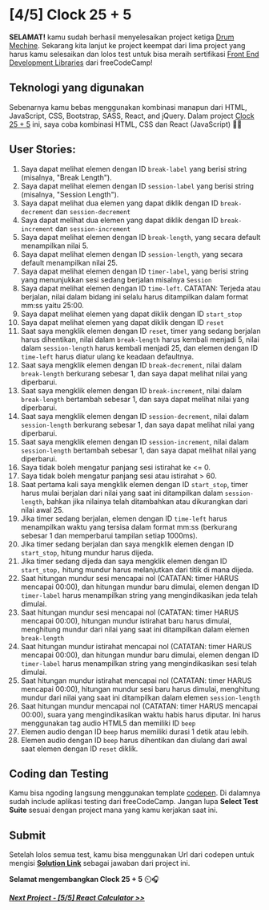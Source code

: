 # [4/5] Clock 25 + 5

**SELAMAT!** kamu sudah berhasil menyelesaikan project ketiga [Drum Mechine](https://github.com/dipintoo/freeCodeCamp_Markdown-Previewer). Sekarang kita lanjut ke project keempat dari lima project yang harus kamu selesaikan dan lolos test untuk bisa meraih sertifikasi [Front End Development Libraries](https://www.freecodecamp.org/learn/front-end-development-libraries/) dari freeCodeCamp!

## Teknologi yang digunakan

Sebenarnya kamu bebas menggunakan kombinasi manapun dari HTML, JavaScript, CSS, Bootstrap, SASS, React, and jQuery. Dalam project [Clock 25 + 5](https://www.freecodecamp.org/learn/front-end-development-libraries/front-end-development-libraries-projects/build-a-25--5-clock) ini, saya coba kombinasi HTML, CSS dan React (JavaScript) 👍🏻

## User Stories:

1. Saya dapat melihat elemen dengan ID `break-label` yang berisi string (misalnya, "Break Length").
2. Saya dapat melihat elemen dengan ID `session-label` yang berisi string (misalnya, "Session Length").
3. Saya dapat melihat dua elemen yang dapat diklik dengan ID `break-decrement` dan `session-decrement`
4. Saya dapat melihat dua elemen yang dapat diklik dengan ID `break-increment` dan `session-increment`
5. Saya dapat melihat elemen dengan ID `break-length`, yang secara default menampilkan nilai 5.
6. Saya dapat melihat elemen dengan ID `session-length`, yang secara default menampilkan nilai 25.
7. Saya dapat melihat elemen dengan ID `timer-label`, yang berisi string yang menunjukkan sesi sedang berjalan misalnya `Session`
8. Saya dapat melihat elemen dengan ID `time-left`. CATATAN: Terjeda atau berjalan, nilai dalam bidang ini selalu harus ditampilkan dalam format mm:ss yaitu 25:00.
9. Saya dapat melihat elemen yang dapat diklik dengan ID `start_stop`
10. Saya dapat melihat elemen yang dapat diklik dengan ID `reset`
11. Saat saya mengklik elemen dengan ID `reset`, timer yang sedang berjalan harus dihentikan, nilai dalam `break-length` harus kembali menjadi 5, nilai dalam `session-length` harus kembali menjadi 25, dan elemen dengan ID `time-left` harus diatur ulang ke keadaan defaultnya.
12. Saat saya mengklik elemen dengan ID `break-decrement`, nilai dalam `break-length` berkurang sebesar 1, dan saya dapat melihat nilai yang diperbarui.
13. Saat saya mengklik elemen dengan ID `break-increment`, nilai dalam `break-length` bertambah sebesar 1, dan saya dapat melihat nilai yang diperbarui.
14. Saat saya mengklik elemen dengan ID `session-decrement`, nilai dalam `session-length` berkurang sebesar 1, dan saya dapat melihat nilai yang diperbarui.
15. Saat saya mengklik elemen dengan ID `session-increment`, nilai dalam `session-length` bertambah sebesar 1, dan saya dapat melihat nilai yang diperbarui.
16. Saya tidak boleh mengatur panjang sesi istirahat ke <= 0.
17. Saya tidak boleh mengatur panjang sesi atau istirahat > 60.
18. Saat pertama kali saya mengklik elemen dengan ID `start_stop`, timer harus mulai berjalan dari nilai yang saat ini ditampilkan dalam `session-length`, bahkan jika nilainya telah ditambahkan atau dikurangkan dari nilai awal 25.
19. Jika timer sedang berjalan, elemen dengan ID `time-left` harus menampilkan waktu yang tersisa dalam format mm:ss (berkurang sebesar 1 dan memperbarui tampilan setiap 1000ms).
20. Jika timer sedang berjalan dan saya mengklik elemen dengan ID `start_stop`, hitung mundur harus dijeda.
21. Jika timer sedang dijeda dan saya mengklik elemen dengan ID `start_stop,` hitung mundur harus melanjutkan dari titik di mana dijeda.
22. Saat hitungan mundur sesi mencapai nol (CATATAN: timer HARUS mencapai 00:00), dan hitungan mundur baru dimulai, elemen dengan ID `timer-label` harus menampilkan string yang mengindikasikan jeda telah dimulai.
23. Saat hitungan mundur sesi mencapai nol (CATATAN: timer HARUS mencapai 00:00), hitungan mundur istirahat baru harus dimulai, menghitung mundur dari nilai yang saat ini ditampilkan dalam elemen `break-length`
24. Saat hitungan mundur istirahat mencapai nol (CATATAN: timer HARUS mencapai 00:00), dan hitungan mundur baru dimulai, elemen dengan ID `timer-label` harus menampilkan string yang mengindikasikan sesi telah dimulai.
25. Saat hitungan mundur istirahat mencapai nol (CATATAN: timer HARUS mencapai 00:00), hitungan mundur sesi baru harus dimulai, menghitung mundur dari nilai yang saat ini ditampilkan dalam elemen `session-length`
26. Saat hitungan mundur mencapai nol (CATATAN: timer HARUS mencapai 00:00), suara yang mengindikasikan waktu habis harus diputar. Ini harus menggunakan tag audio HTML5 dan memiliki ID `beep`
27. Elemen audio dengan ID `beep` harus memiliki durasi 1 detik atau lebih.
28. Elemen audio dengan ID `beep` harus dihentikan dan diulang dari awal saat elemen dengan ID `reset` diklik.

## Coding dan Testing

Kamu bisa ngoding langsung menggunakan template [codepen](https://codepen.io/pen?template=MJjpwO). Di dalamnya sudah include aplikasi testing dari freeCodeCamp. Jangan lupa **Select Test Suite** sesuai dengan project mana yang kamu kerjakan saat ini. 

## Submit

Setelah lolos semua test, kamu bisa menggunakan Url dari codepen untuk mengisi [**Solution Link**](https://www.freecodecamp.org/learn/front-end-development-libraries/front-end-development-libraries-projects/build-a-25--5-clock) sebagai jawaban dari project ini.

**Selamat mengembangkan Clock 25 + 5** ⏲️🎧

[***Next Project - [5/5] React Calculator >>***](https://github.com/dipintoo/freeCodeCamp_React-Calculator)
